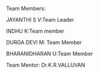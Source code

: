 Team Members:
  
JAYANTHI S V:Team Leader

INDHU K:Team member

DURGA DEVI M: Team Member

BHARANIDHARAN U:Team Member

Team Mentor:
Dr.K.R.VALLUVAN
